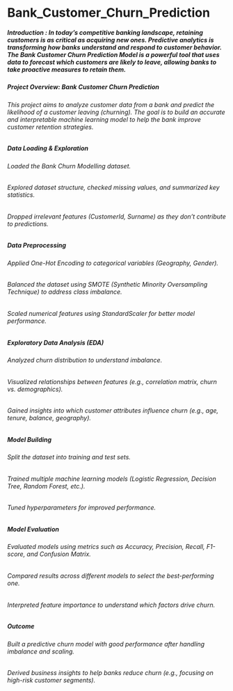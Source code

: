 # Bank_Customer_Churn_Prediction
##### Introduction : In today’s competitive banking landscape, retaining customers is as critical as acquiring new ones. Predictive analytics is transforming how banks understand and respond to customer behavior. The Bank Customer Churn Prediction Model is a powerful tool that uses data to forecast which customers are likely to leave, allowing banks to take proactive measures to retain them.
##### Project Overview: Bank Customer Churn Prediction
###### This project aims to analyze customer data from a bank and predict the likelihood of a customer leaving (churning). The goal is to build an accurate and interpretable machine learning model to help the bank improve customer retention strategies.
##### Data Loading & Exploration

###### Loaded the Bank Churn Modelling dataset.

###### Explored dataset structure, checked missing values, and summarized key statistics.

###### Dropped irrelevant features (CustomerId, Surname) as they don’t contribute to predictions.

##### Data Preprocessing

###### Applied One-Hot Encoding to categorical variables (Geography, Gender).

###### Balanced the dataset using SMOTE (Synthetic Minority Oversampling Technique) to address class imbalance.

###### Scaled numerical features using StandardScaler for better model performance.

##### Exploratory Data Analysis (EDA)

###### Analyzed churn distribution to understand imbalance.

###### Visualized relationships between features (e.g., correlation matrix, churn vs. demographics).

###### Gained insights into which customer attributes influence churn (e.g., age, tenure, balance, geography).

##### Model Building

###### Split the dataset into training and test sets.

###### Trained multiple machine learning models (Logistic Regression, Decision Tree, Random Forest, etc.).

###### Tuned hyperparameters for improved performance.

##### Model Evaluation

###### Evaluated models using metrics such as Accuracy, Precision, Recall, F1-score, and Confusion Matrix.

###### Compared results across different models to select the best-performing one.

###### Interpreted feature importance to understand which factors drive churn.

##### Outcome

###### Built a predictive churn model with good performance after handling imbalance and scaling.

###### Derived business insights to help banks reduce churn (e.g., focusing on high-risk customer segments).
